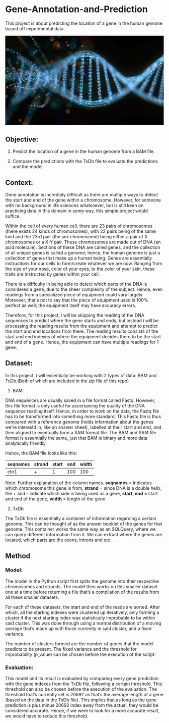 # Gene-Annotation-and-Prediction
This project is about predicting the location of a gene in the human genome based off experimental data. 

![DNA Strand](https://github.com/jaotheboss/Gene-Annotation-and-Prediction/blob/master/dna.jpg)

## Objective:
1. Predict the location of a gene in the human genome from a BAM file.

2. Compare the predictions with the TxDb file to evaluate the predictions and the model.

## Context:
Gene annotation is incredibly difficult as there are multiple ways to detect the start and end of the gene within a chromosome. However, for someone with no background in life sciences whatsoever, but is still keen on practicing data in this domain in some way, this simple project would suffice.

Within the cell of every human cell, there are 23 pairs of chromosomes (there exists 24 kinds of chromosomes), with 22 pairs being of the same kind and the 23rd pair (the sex chromosome) being either a pair of X chromosomes or a X-Y pair. These chromosomes are made out of DNA (an acid molecule). Sections of these DNA are called genes, and the collection of all unique genes is called a genome; hence, the human genome is just a collection of genes that make up a human being. Genes are essentially instructions for our cells to form/create whatever we are now. Ranging from the size of your nose, color of your eyes, to the color of your skin, these traits are instructed by genes within your cell. 

There is a difficulty in being able to detect which parts of the DNA is considered a gene, due to the sheer complexity of the subject. Hence, even readings from a specialized piece of equipment could vary largely. Moreover, that's not to say that the piece of equipment used is 100% perfect as well; the equipment itself may have accuracy errors.

Therefore, for this project, i will be skipping the reading of the DNA sequences to predict where the gene starts and ends, but instead i will be processing the reading results from the equipment and attempt to predict the start and end locations from there. The reading results consists of the start and end indexes of where the equipment decides there to be the start and end of a gene. Hence, the equipment can have multiple readings for 1 gene. 

## Dataset:
In this project, i will essentially be working with 2 types of data: BAM and TxDb.(Both of which are included in the zip file of this repo)

1. BAM

DNA sequences are usually saved in a file format called Fastq. However, this file format is only useful for ascertaining the quality of the DNA sequence reading itself. Hence, in order to work on the data, the Fastq file has to be transformed into something more standard. This Fastq file is thus compared with a reference genome (holds information about the genes we're interestd in; like an answer sheet), labelled at their start and end, and then aligned to eventually form a SAM format file. The BAM and SAM file format is essentially the same, just that BAM is binary and more data analytically friendly. 

Hence, the BAM file looks like this:

seqnames | strand | start | end | width
-|-|-|-|-
chr1|+|1|100|100

Note: Further explanation of the column names. **seqnames** = indicates which chromosome this gene is from, **strand** = since DNA is a double helix, the + and - indicate which side is being used as a gene, **start, end** = start and end of the gene, **width** = length of the gene

2. TxDb

The TxDb file is essentially a container of information regarding a certain genome. This can be thought of as the answer booklet of the genes for that genome. This container works the same way as an SQLQuery, where we can query different information from it. We can extract where the genes are located, which parts are the exons, introns and etc.

## Method

### Model:
The model in the Python script first splits the genome into their respective chromosomes and strands. The model then works on this smaller dataset one at a time before returning a file that’s a compilation of the results from all these smaller datasets. 

For each of these datasets, the start and end of the reads are sorted. After which, all the starting indexes were clustered up iteratively, only forming a cluster if the next starting index was statistically improbable to be within said cluster. This was done through using a normal distribution of a moving average that’s made up with those currently in said cluster, and a fixed variance. 

The number of clusters formed are the number of genes that the model predicts to be present. The fixed variance and the threshold for improbability (p_value) can be chosen before the execution of the script. 

### Evaluation: 
This model and its result is evaluated by comparing every gene prediction with the gene indexes from the TxDb file, following a certain threshold. This threshold can also be chosen before the execution of the evaluation. The threshold that’s currently set is 20692 as that’s the average length of a gene (based on the data in the TxDb file). This implies that as long as the gene prediction is plus minus 20692 index away from the actual, they would be considered accurate. Hence, if we were to look for a more accurate result, we would have to reduce this threshold. 
